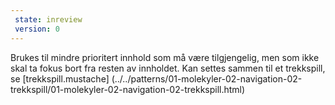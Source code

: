 ```yaml
---
 state: inreview
 version: 0
---
```

Brukes til mindre prioritert innhold som må være tilgjengelig, men som ikke skal ta fokus bort fra resten av innholdet. Kan settes sammen til et trekkspill, se
[trekkspill.mustache] (../../patterns/01-molekyler-02-navigation-02-trekkspill/01-molekyler-02-navigation-02-trekkspill.html)
